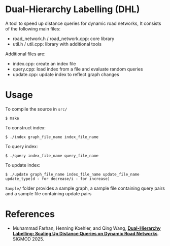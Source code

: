 # Dual-Hierarchy Labelling (DHL)

A tool to speed up distance queries for dynamic road networks, 
It consists of the following main files:

* road_network.h / road_network.cpp: core library
* util.h / util.cpp: library with additional tools

Additional files are:

* index.cpp: create an index file
* query.cpp: load index from a file and evaluate random queries
* update.cpp: update index to reflect graph changes

# Usage

To compile the source in `src/`

    $ make

To construct index:

    $ ./index graph_file_name index_file_name

To query index:

    $ ./query index_file_name query_file_name

To update index:

    $ ./update graph_file_name index_file_name update_file_name update_type(d - for decrease/i - for increase)

`Sample/` folder provides a sample graph, a sample file containing query pairs and a sample file containing update pairs

# References

* Muhammad Farhan, Henning Koehler, and Qing Wang, **[Dual-Hierarchy Labelling: Scaling Up Distance Queries on Dynamic Road Networks](https://dl.acm.org/doi/pdf/10.1145/3709685)**. SIGMOD 2025.
